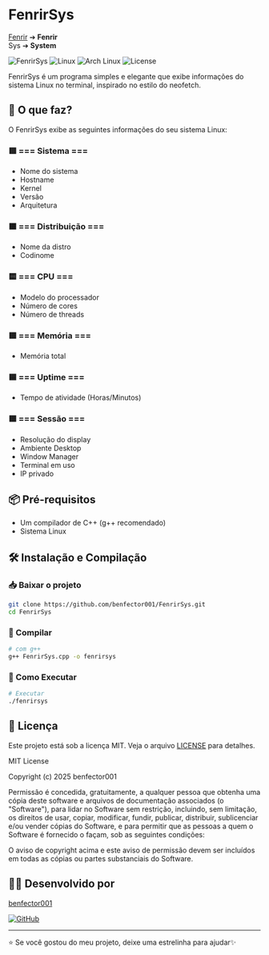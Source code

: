 # FenrirSys

[Fenrir](https://pt.wikipedia.org/wiki/Fenrir) ➔ **Fenrir**  
Sys ➔ **System**

![FenrirSys](https://img.shields.io/badge/FenrirSys-System_Info_Tool-blue?style=for-the-badge)
![Linux](https://img.shields.io/badge/Linux-Supported-brightgreen?style=for-the-badge)
![Arch Linux](https://img.shields.io/badge/Arch_Linux-Supported-1793D1?style=for-the-badge&logo=arch-linux)
![License](https://img.shields.io/badge/License-MIT-green?style=for-the-badge)

FenrirSys é um programa simples e elegante que exibe informações do sistema Linux no terminal, inspirado no estilo do neofetch.

## 🚀 O que faz?

O FenrirSys exibe as seguintes informações do seu sistema Linux:

### 🟥 === Sistema ===
- Nome do sistema
- Hostname
- Kernel
- Versão
- Arquitetura

### 🟧 === Distribuição ===
- Nome da distro
- Codinome

### 🟨 === CPU ===
- Modelo do processador
- Número de cores
- Número de threads

### 🟩 === Memória ===
- Memória total

### 🟦 === Uptime ===
- Tempo de atividade (Horas/Minutos)

### 🟪 === Sessão ===
- Resolução do display
- Ambiente Desktop
- Window Manager
- Terminal em uso
- IP privado

## 📦 Pré-requisitos

- Um compilador de C++ (g++ recomendado)
- Sistema Linux

## 🛠️ Instalação e Compilação

### 📥 Baixar o projeto

```bash
git clone https://github.com/benfector001/FenrirSys.git
cd FenrirSys
```

### 🐧 Compilar
```bash
# com g++
g++ FenrirSys.cpp -o fenrirsys
```

### 🚀 Como Executar
```bash
# Executar
./fenrirsys
```

## 📄 Licença

Este projeto está sob a licença MIT. Veja o arquivo [LICENSE](LICENSE) para detalhes.

MIT License

Copyright (c) 2025 benfector001

Permissão é concedida, gratuitamente, a qualquer pessoa que obtenha uma cópia
deste software e arquivos de documentação associados (o "Software"), para lidar
no Software sem restrição, incluindo, sem limitação, os direitos de usar, copiar,
modificar, fundir, publicar, distribuir, sublicenciar e/ou vender cópias do Software,
e para permitir que as pessoas a quem o Software é fornecido o façam, sob as seguintes condições:

O aviso de copyright acima e este aviso de permissão devem ser incluídos em todas as cópias
ou partes substanciais do Software.


## 👨‍💻 Desenvolvido por

[benfector001](https://github.com/benfector001)

[![GitHub](https://img.shields.io/badge/GitHub-100000?style=for-the-badge&logo=github&logoColor=white)](https://github.com/benfector001)

---

⭐ Se você gostou do meu projeto, deixe uma estrelinha para ajudar✨
